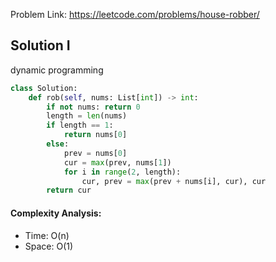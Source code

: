 Problem Link: https://leetcode.com/problems/house-robber/



## Solution I
dynamic programming

```python
class Solution:
    def rob(self, nums: List[int]) -> int:
        if not nums: return 0
        length = len(nums)
        if length == 1:
            return nums[0]
        else:
            prev = nums[0]
            cur = max(prev, nums[1])
            for i in range(2, length):
                cur, prev = max(prev + nums[i], cur), cur
        return cur
```

#### Complexity Analysis:
- Time: O(n)
- Space: O(1)
